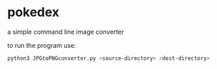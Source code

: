 # pokedex
a simple command line image converter

to run the program use:

```bash
python3 JPGtoPNGconverter.py <source-directory> <dest-directory>
```

